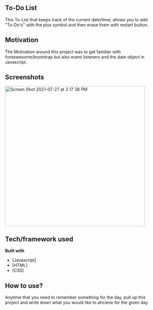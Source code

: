 ## To-Do List
This To-List that keeps track of the current date/time, allows you to add "To-Do's" with the plus symbol and then erase them with restart button.
## Motivation
The Motivation around this project was to get familiar with fontawesome/bootstrap but also event listeners and the date object in Javascript.

## Screenshots
<img width="463" alt="Screen Shot 2021-07-27 at 3 17 38 PM" src="https://user-images.githubusercontent.com/67336625/127214666-57710602-fa07-46fe-b352-bd1cce659357.png">


## Tech/framework used

<b>Built with</b>
- [Javascript]
- [HTML]
- [CSS]

## How to use?
Anytime that you need to remember something for the day, pull up this project and write down what you would like to ahcieve for the given day
